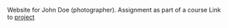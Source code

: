 Website for John Doe (photographer). Assignment as part of a course
Link to [project](http://www.cs.ucy.ac.cy/~plouka04/jdphotography/)
